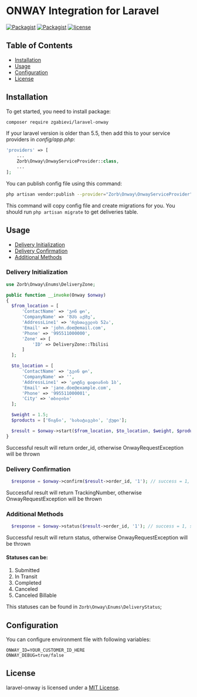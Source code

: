 # ONWAY Integration for Laravel

[![Packagist](https://img.shields.io/packagist/v/zgabievi/laravel-onway.svg?v=2)](https://packagist.org/packages/zgabievi/laravel-onway)
[![Packagist](https://img.shields.io/packagist/dt/zgabievi/laravel-onway.svg?v=2)](https://packagist.org/packages/zgabievi/laravel-onway)
[![license](https://img.shields.io/github/license/zgabievi/laravel-onway.svg?v=2)](https://packagist.org/packages/zgabievi/laravel-onway)

## Table of Contents
- [Installation](#installation)
- [Usage](#usage)
- [Configuration](#configuration)
- [License](#license)

## Installation

To get started, you need to install package:

```sh
composer require zgabievi/laravel-onway
```

If your laravel version is older than 5.5, then add this to your service providers in *config/app.php*:

```php
'providers' => [
    ...
    Zorb\Onway\OnwayServiceProvider::class,
    ...
];
```

You can publish config file using this command:

```sh
php artisan vendor:publish --provider="Zorb\Onway\OnwayServiceProvider"
```

This command will copy config file and create migrations for you. You should run `php artisan migrate` to get deliveries table.

## Usage

- [Delivery Initialization](#delivery-initialization)
- [Delivery Confirmation](#delivery-confirmation)
- [Additional Methods](#additional-methods)

### Delivery Initialization

```php
use Zorb\Onway\Enums\DeliveryZone;

public function __invoke(Onway $onway)
{
  $from_location = [
      'ContactName' => 'ჯონ დო',
      'CompanyName' => 'შპს აქმე',
      'AddressLine1' => 'რუსთაველის 52ა',
      'Email' => 'john.doe@email.com',
      'Phone' => '995511000000',
      'Zone' => [
          'ID' => DeliveryZone::Tbilisi
      ]
  ];

  $to_location = [
      'ContactName' => 'ჯეინ დო',
      'CompanyName' => '',
      'AddressLine1' => 'ცოტნე დადიანის 1ბ',
      'Email' => 'jane.doe@example.com',
      'Phone' => '995511000001',
      'City' => 'თბილისი'
  ];

  $weight = 1.5;
  $products = ['წიგნი', 'სახატავები', 'ქუდი'];

  $result = $onway->start($from_location, $to_location, $weight, $products); // order_id = 12345
}
```

Successful result will return order_id, otherwise OnwayRequestException will be thrown

### Delivery Confirmation

```php
  $response = $onway->confirm($result->order_id, '1'); // success = 1, TrackingNumber = 54321
```

Successful result will return TrackingNumber, otherwise OnwayRequestException will be thrown

### Additional Methods

```php
  $response = $onway->status($result->order_id, '1'); // success = 1, status = 1
```
Successful result will return status, otherwise OnwayRequestException will be thrown

#### Statuses can be:

1. Submitted
2. In Transit
3. Completed
4. Canceled
5. Canceled Billable

This statuses can be found in `Zorb\Onway\Enums\DeliveryStatus`;

## Configuration

You can configure environment file with following variables:

```
ONWAY_ID=YOUR_CUSTOMER_ID_HERE
ONWAY_DEBUG=true/false
```

## License

laravel-onway is licensed under a [MIT License](https://github.com/zgabievi/laravel-promocodes/blob/master/LICENSE).

